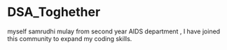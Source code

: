 # DSA_Toghether
myself samrudhi mulay from second year AIDS department , I have joined this community to expand my coding skills. 
